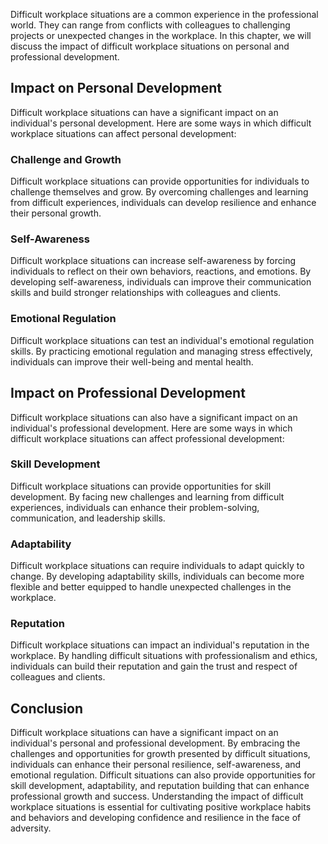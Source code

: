 
Difficult workplace situations are a common experience in the professional world. They can range from conflicts with colleagues to challenging projects or unexpected changes in the workplace. In this chapter, we will discuss the impact of difficult workplace situations on personal and professional development.

Impact on Personal Development
------------------------------

Difficult workplace situations can have a significant impact on an individual's personal development. Here are some ways in which difficult workplace situations can affect personal development:

### Challenge and Growth

Difficult workplace situations can provide opportunities for individuals to challenge themselves and grow. By overcoming challenges and learning from difficult experiences, individuals can develop resilience and enhance their personal growth.

### Self-Awareness

Difficult workplace situations can increase self-awareness by forcing individuals to reflect on their own behaviors, reactions, and emotions. By developing self-awareness, individuals can improve their communication skills and build stronger relationships with colleagues and clients.

### Emotional Regulation

Difficult workplace situations can test an individual's emotional regulation skills. By practicing emotional regulation and managing stress effectively, individuals can improve their well-being and mental health.

Impact on Professional Development
----------------------------------

Difficult workplace situations can also have a significant impact on an individual's professional development. Here are some ways in which difficult workplace situations can affect professional development:

### Skill Development

Difficult workplace situations can provide opportunities for skill development. By facing new challenges and learning from difficult experiences, individuals can enhance their problem-solving, communication, and leadership skills.

### Adaptability

Difficult workplace situations can require individuals to adapt quickly to change. By developing adaptability skills, individuals can become more flexible and better equipped to handle unexpected challenges in the workplace.

### Reputation

Difficult workplace situations can impact an individual's reputation in the workplace. By handling difficult situations with professionalism and ethics, individuals can build their reputation and gain the trust and respect of colleagues and clients.

Conclusion
----------

Difficult workplace situations can have a significant impact on an individual's personal and professional development. By embracing the challenges and opportunities for growth presented by difficult situations, individuals can enhance their personal resilience, self-awareness, and emotional regulation. Difficult situations can also provide opportunities for skill development, adaptability, and reputation building that can enhance professional growth and success. Understanding the impact of difficult workplace situations is essential for cultivating positive workplace habits and behaviors and developing confidence and resilience in the face of adversity.
